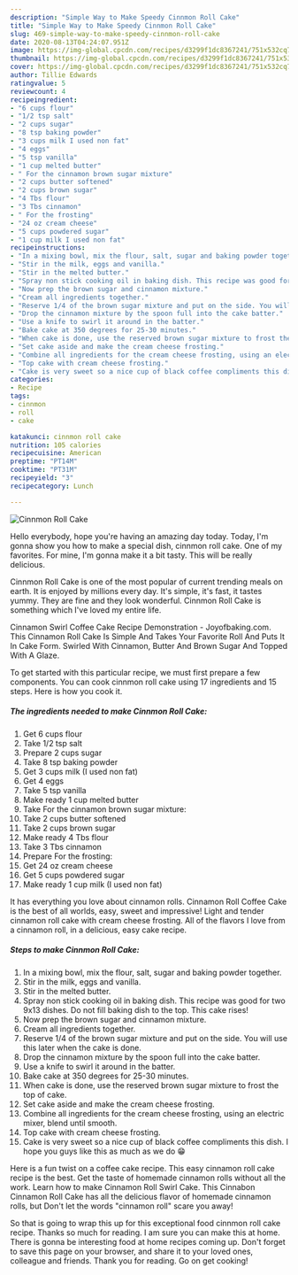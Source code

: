 ```yaml
---
description: "Simple Way to Make Speedy Cinnmon Roll Cake"
title: "Simple Way to Make Speedy Cinnmon Roll Cake"
slug: 469-simple-way-to-make-speedy-cinnmon-roll-cake
date: 2020-08-13T04:24:07.951Z
image: https://img-global.cpcdn.com/recipes/d3299f1dc8367241/751x532cq70/cinnmon-roll-cake-recipe-main-photo.jpg
thumbnail: https://img-global.cpcdn.com/recipes/d3299f1dc8367241/751x532cq70/cinnmon-roll-cake-recipe-main-photo.jpg
cover: https://img-global.cpcdn.com/recipes/d3299f1dc8367241/751x532cq70/cinnmon-roll-cake-recipe-main-photo.jpg
author: Tillie Edwards
ratingvalue: 5
reviewcount: 4
recipeingredient:
- "6 cups flour"
- "1/2 tsp salt"
- "2 cups sugar"
- "8 tsp baking powder"
- "3 cups milk I used non fat"
- "4 eggs"
- "5 tsp vanilla"
- "1 cup melted butter"
- " For the cinnamon brown sugar mixture"
- "2 cups butter softened"
- "2 cups brown sugar"
- "4 Tbs flour"
- "3 Tbs cinnamon"
- " For the frosting"
- "24 oz cream cheese"
- "5 cups powdered sugar"
- "1 cup milk I used non fat"
recipeinstructions:
- "In a mixing bowl, mix the flour, salt, sugar and baking powder together."
- "Stir in the milk, eggs and vanilla."
- "Stir in the melted butter."
- "Spray non stick cooking oil in baking dish. This recipe was good for two 9x13 dishes. Do not fill baking dish to the top. This cake rises!"
- "Now prep the brown sugar and cinnamon mixture."
- "Cream all ingredients together."
- "Reserve 1/4 of the brown sugar mixture and put on the side. You will use this later when the cake is done."
- "Drop the cinnamon mixture by the spoon full into the cake batter."
- "Use a knife to swirl it around in the batter."
- "Bake cake at 350 degrees for 25-30 minutes."
- "When cake is done, use the reserved brown sugar mixture to frost the top of cake."
- "Set cake aside and make the cream cheese frosting."
- "Combine all ingredients for the cream cheese frosting, using an electric mixer, blend until smooth."
- "Top cake with cream cheese frosting."
- "Cake is very sweet so a nice cup of black coffee compliments this dish. I hope you guys like this as much as we do 😁"
categories:
- Recipe
tags:
- cinnmon
- roll
- cake

katakunci: cinnmon roll cake 
nutrition: 105 calories
recipecuisine: American
preptime: "PT14M"
cooktime: "PT31M"
recipeyield: "3"
recipecategory: Lunch

---
```



![Cinnmon Roll Cake](https://img-global.cpcdn.com/recipes/d3299f1dc8367241/751x532cq70/cinnmon-roll-cake-recipe-main-photo.jpg)

Hello everybody, hope you're having an amazing day today. Today, I'm gonna show you how to make a special dish, cinnmon roll cake. One of my favorites. For mine, I'm gonna make it a bit tasty. This will be really delicious.

Cinnmon Roll Cake is one of the most popular of current trending meals on earth. It is enjoyed by millions every day. It's simple, it's fast, it tastes yummy. They are fine and they look wonderful. Cinnmon Roll Cake is something which I've loved my entire life.

Cinnamon Swirl Coffee Cake Recipe Demonstration - Joyofbaking.com. This Cinnamon Roll Cake Is Simple And Takes Your Favorite Roll And Puts It In Cake Form. Swirled With Cinnamon, Butter And Brown Sugar And Topped With A Glaze.


To get started with this particular recipe, we must first prepare a few components. You can cook cinnmon roll cake using 17 ingredients and 15 steps. Here is how you cook it.

<!--inarticleads1-->

##### The ingredients needed to make Cinnmon Roll Cake:

1. Get 6 cups flour
1. Take 1/2 tsp salt
1. Prepare 2 cups sugar
1. Take 8 tsp baking powder
1. Get 3 cups milk (I used non fat)
1. Get 4 eggs
1. Take 5 tsp vanilla
1. Make ready 1 cup melted butter
1. Take  For the cinnamon brown sugar mixture:
1. Take 2 cups butter softened
1. Take 2 cups brown sugar
1. Make ready 4 Tbs flour
1. Take 3 Tbs cinnamon
1. Prepare  For the frosting:
1. Get 24 oz cream cheese
1. Get 5 cups powdered sugar
1. Make ready 1 cup milk (I used non fat)


It has everything you love about cinnamon rolls. Cinnamon Roll Coffee Cake is the best of all worlds, easy, sweet and impressive! Light and tender cinnamon roll cake with cream cheese frosting. All of the flavors I love from a cinnamon roll, in a delicious, easy cake recipe. 

<!--inarticleads2-->

##### Steps to make Cinnmon Roll Cake:

1. In a mixing bowl, mix the flour, salt, sugar and baking powder together.
1. Stir in the milk, eggs and vanilla.
1. Stir in the melted butter.
1. Spray non stick cooking oil in baking dish. This recipe was good for two 9x13 dishes. Do not fill baking dish to the top. This cake rises!
1. Now prep the brown sugar and cinnamon mixture.
1. Cream all ingredients together.
1. Reserve 1/4 of the brown sugar mixture and put on the side. You will use this later when the cake is done.
1. Drop the cinnamon mixture by the spoon full into the cake batter.
1. Use a knife to swirl it around in the batter.
1. Bake cake at 350 degrees for 25-30 minutes.
1. When cake is done, use the reserved brown sugar mixture to frost the top of cake.
1. Set cake aside and make the cream cheese frosting.
1. Combine all ingredients for the cream cheese frosting, using an electric mixer, blend until smooth.
1. Top cake with cream cheese frosting.
1. Cake is very sweet so a nice cup of black coffee compliments this dish. I hope you guys like this as much as we do 😁


Here is a fun twist on a coffee cake recipe. This easy cinnamon roll cake recipe is the best. Get the taste of homemade cinnamon rolls without all the work. Learn how to make Cinnamon Roll Swirl Cake. This Cinnabon Cinnamon Roll Cake has all the delicious flavor of homemade cinnamon rolls, but Don&#39;t let the words &#34;cinnamon roll&#34; scare you away! 

So that is going to wrap this up for this exceptional food cinnmon roll cake recipe. Thanks so much for reading. I am sure you can make this at home. There is gonna be interesting food at home recipes coming up. Don't forget to save this page on your browser, and share it to your loved ones, colleague and friends. Thank you for reading. Go on get cooking!

